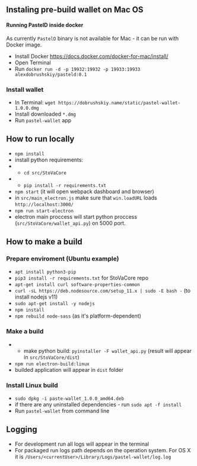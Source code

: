 ## Instaling pre-build wallet on Mac OS

#### Running PastelD inside docker

As currently `PastelD` binary is not available for Mac - it can be run with Docker image.
 - Install Docker https://docs.docker.com/docker-for-mac/install/
 - Open Terminal
 - Run `docker run -d -p 19932:19932 -p 19933:19933 alexdobrushskiy/pasteld:0.1`

### Install wallet
 - In Terminal: `wget https://dobrushskiy.name/static/pastel-wallet-1.0.0.dmg`
 - Install downloaded `*.dmg`
 - Run `pastel-wallet` app 

## How to run locally
 
 - `npm install`
 - install python requirements:
 - - `cd src/StoVaCore`
 - - `pip install -r requirements.txt`
 - `npm start` (it will open webpack dashboard and browser)
 - in `src/main_electron.js` make sure that `win.loadURL` loads `http://localhost:3000/`
 - `npm run start-electron`
 - electron main proccess will start python proccess (`src/StoVaCore/wallet_api.py`) on 5000 port.


## How to make a build

### Prepare enviroment (Ubuntu example)
 - `apt install python3-pip`
 - `pip3 install -r requirements.txt` for StoVaCore repo
 - `apt-get install curl software-properties-common`
 - `curl -sL https://deb.nodesource.com/setup_11.x | sudo -E bash -` (to install nodejs v11)
 - `sudo apt-get install -y nodejs`
 - `npm install`
 - `npm rebuild node-sass` (as it's platform-dependent)

### Make a build
 - - make python build: `pyinstaller -F wallet_api.py` (result will appear in `src/StoVaCore/dist`)
 - `npm run electron-build:linux`
 - builded application will appear in `dist` folder

### Install Linux build
 - `sudo dpkg -i paste-wallet_1.0.0_amd64.deb`
 - if there are any uninstalled dependencies - run `sudo apt -f install`
 - Run `pastel-wallet` from command line

## Logging
 - For development run all logs will appear in the terminal
 - For packaged run logs path depends on the operation system. For OS X it is `/Users/<currentUser>/Library/Logs/pastel-wallet/log.log`
